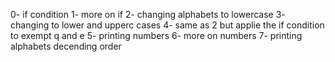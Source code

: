 0- if condition
1- more on if
2- changing alphabets to lowercase
3- changing to lower and upperc cases
4- same as 2 but applie the if condition to exempt q and e
5- printing numbers
6- more on numbers
7- printing alphabets decending order

